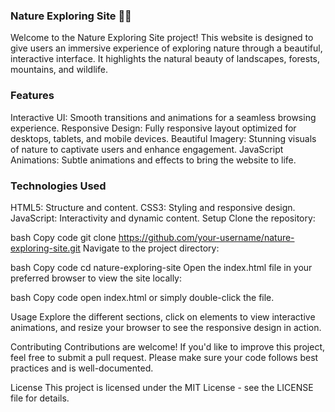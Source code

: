 ### Nature Exploring Site 🌲🌄

Welcome to the Nature Exploring Site project! This website is designed to give users an immersive experience of exploring nature through a beautiful, interactive interface. It highlights the natural beauty of landscapes, forests, mountains, and wildlife.

### Features
Interactive UI: Smooth transitions and animations for a seamless browsing experience.
Responsive Design: Fully responsive layout optimized for desktops, tablets, and mobile devices.
Beautiful Imagery: Stunning visuals of nature to captivate users and enhance engagement.
JavaScript Animations: Subtle animations and effects to bring the website to life.

### Technologies Used
HTML5: Structure and content.
CSS3: Styling and responsive design.
JavaScript: Interactivity and dynamic content.
Setup
Clone the repository:

bash
Copy code
git clone https://github.com/your-username/nature-exploring-site.git
Navigate to the project directory:

bash
Copy code
cd nature-exploring-site
Open the index.html file in your preferred browser to view the site locally:

bash
Copy code
open index.html
or simply double-click the file.

Usage
Explore the different sections, click on elements to view interactive animations, and resize your browser to see the responsive design in action.

Contributing
Contributions are welcome! If you'd like to improve this project, feel free to submit a pull request. Please make sure your code follows best practices and is well-documented.

License
This project is licensed under the MIT License - see the LICENSE file for details.


